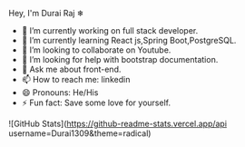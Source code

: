  Hey, I'm Durai Raj ❄ 

- 🔭 I’m currently working on full stack developer. 
- 🌱 I’m currently learning React js,Spring Boot,PostgreSQL.
- 👯 I’m looking to collaborate on Youtube.
- 🤔  I’m looking for help with bootstrap documentation.
- 💬 Ask me about front-end.
- 📫 How to reach me: linkedin 
- 😄 Pronouns: He/His
- ⚡  Fun fact: Save some love for yourself.


![GitHub Stats](https://github-readme-stats.vercel.app/api username=Durai1309&theme=radical)
